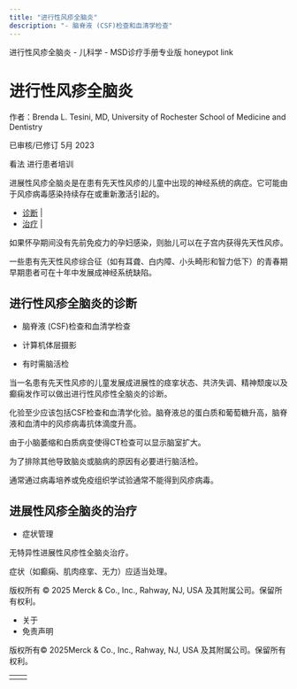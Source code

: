 ```yaml
---
title: "进行性风疹全脑炎"
description: "- 脑脊液 (CSF)检查和血清学检查"
---
```


﻿进行性风疹全脑炎 \- 儿科学 \- MSD诊疗手册专业版 honeypot link

# 进行性风疹全脑炎

作者：Brenda L. Tesini, MD, University of Rochester School of Medicine and Dentistry

已审核/已修订 5月 2023

看法 进行患者培训

进展性风疹全脑炎是在患有先天性风疹的儿童中出现的神经系统的病症。它可能由于风疹病毒感染持续存在或重新激活引起的。

- [诊断](#诊断_v12812261_zh) \|
- [治疗](#治疗_v12812271_zh) \|

如果怀孕期间没有先前免疫力的孕妇感染，则胎儿可以在子宫内获得先天性风疹。

一些患有先天性风疹综合征（如有耳聋、白内障、小头畸形和智力低下）的青春期早期患者可在十年中发展成神经系统缺陷。

## 进行性风疹全脑炎的诊断

- 脑脊液 (CSF)检查和血清学检查

- 计算机体层摄影

- 有时需脑活检


当一名患有先天性风疹的儿童发展成进展性的痉挛状态、共济失调、精神颓废以及癫痫发作可以做出进行性风疹性全脑炎的诊断。

化验至少应该包括CSF检查和血清学化验。脑脊液总的蛋白质和葡萄糖升高，脑脊液和血清中的风疹病毒抗体滴度升高。

由于小脑萎缩和白质病变使得CT检查可以显示脑室扩大。

为了排除其他导致脑炎或脑病的原因有必要进行脑活检。

通常通过病毒培养或免疫组织学试验通常不能得到风疹病毒。

## 进展性风疹全脑炎的治疗

- 症状管理


无特异性进展性风疹性全脑炎治疗。

症状（如癫痫、肌肉痉挛、无力）应适当处理。



版权所有 © 2025
Merck & Co., Inc., Rahway, NJ, USA 及其附属公司。保留所有权利。

- 关于
- 免责声明

版权所有© 2025Merck & Co., Inc., Rahway, NJ, USA 及其附属公司。保留所有权利。

|     |     |
| --- | --- |
|  |  |